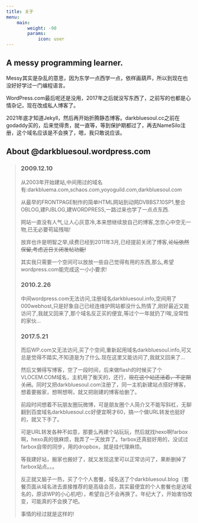 ```yaml
---
title: 关于
menu:
    main: 
        weight: -90
        params:
            icon: user
---
```

## A messy programming learner.
Messy其实是杂乱的意思，因为东学一点西学一点，依样画葫芦，所以到现在也没好好学过一门编程语言。

WordPress.com最后呢还是没用，2017年之后就没写东西了，之前写的也都是心情杂记，现在改成私人博客了。

2021年底才知道Jekyll，然后再开始折腾静态博客。darkbluesoul.cc之前在godaddy买的，后来觉得贵，就一直等，等到保护期都过了，再去NameSilo注册，这个域名应该是不会换了，嗯，我只敢说应该。

## About @darkbluesoul.wordpress.com
>### 2009.12.10
>从2003年开始建站,中间用过的域名有:darkbluema.com,schaos.com,yoyoguild.com,darkbluesoul.com
>
>从最早的FRONTPAGE制作的简单HTML网站到动网DVBBS7.10SP1,整合OBLOG,建PJBLOG,建WORDPRESS,一路过来也学了一点点东西.
>
>网站一直没有人气,让人心灰意冷,本来想继续放自己的博客,怎奈心中空无一物,已无必要苟延残喘!
>
>放弃也许是明智之举,续费已经到2011年3月,已经提前关闭了博客,~~论坛依然保留,考虑近日关闭发帖功能!~~
>
>其实我只需要一个空间可以放放一些自己觉得有用的东西,那么,希望wordpress.com能完成这一小小要求!
>
>### 2010.2.26
>中间wordpress.com无法访问,注册域名darkbluesoul.info,空间用了000webhost,只是好象自己已经连维护网站都没什么热情了,刚好最近又能访问了,我就又回来了,那个域名反正买的便宜,等过个一年就扔了!唉,没常性的家伙…
>
>### 2017.5.21
>而后WP.com又无法访问,买了个空间,重新起用域名darkbluesoul.info,可又总是觉得不踏实,不知道是为了什么.现在这里又能访问了,我就又回来了…
>
>然后又懒得写博客，空了一段时间，后来做flash的时候买了个VLOCEM.COM域名，主机用了衡天的，还行，~~现在这个站还活着，不定期关闭~~。同时又把darkbluesoul.com注册了，同一主机新建站点搭好博客，想着要搬家，想啊想啊，就又把刚建的博客给删了。
>
>前段时间想着不玩朋友圈玩微博，可是朋友圈个人简介又不能写斜杠，无聊翻到百度域名darkbluesoul.cc好便宜啊才60，搞一个做URL转发也挺好的，就又下手了。
>
>可是URL转发各种不如意，那要么再建个站玩玩，然后就找hexo啊farbox啊，hexo真的很麻烦，我弄了一天放弃了。farbox还真挺好用的，没试过farbox自带的同步，用的dropbox，就是挂代理麻烦。
>
>等我建好站，搬家也搬好了，就又发现这里可以正常访问了，果断删掉了farbox站点。。。
>
>反正就又脑子一热，买了个个人套餐，域名送了个darkbluesoul.blog（套餐页面从域名进去直接推荐的是高级会员，其实最便宜的个人套餐也是送域名的，原谅WP的小心机吧），希望自己不会再换了。年纪大了，开始害怕改变，可能真的不会换了吧。
>
>事情的经过就是这样的!